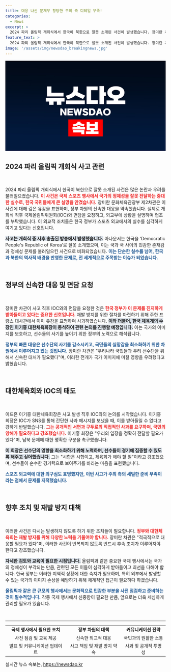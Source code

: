 ```yaml
---
title: 대응 나선 문체부 황당한 주최 측 디테일 부족!
categories:
  - News
excerpt: >
  2024 파리 올림픽 개회식에서 한국이 북한으로 잘못 소개된 사건이 발생했습니다. 장미란 차관과 이기흥 대한체육회장이 신속한 사과 요청과 재발 방지를 위한 조치를 언급하며 위기 대응에 나섰습니다. 자세한 내용은 클릭하세요!
feature_text: >
  2024 파리 올림픽 개회식에서 한국이 북한으로 잘못 소개된 사건이 발생했습니다. 장미란 차관과 이기흥 대한체육회장이 신속한 사과 요청과 재발 방지를 위한 조치를 언급하며 위기 대응에 나섰습니다. 자세한 내용은 클릭하세요!
image: '/assets/img/newsdao_breakingnews.jpg'
---
```


<p><img src="/assets/img/newsdao_breakingnews.jpg" alt="bookingtag 속보" /></p>

<h2 data-ke-size="size26">2024 파리 올림픽 개회식 사고 관련</h2>

<p data-ke-size="size16">&nbsp;</p>

<p>2024 파리 올림픽 개회식에서 한국이 북한으로 잘못 소개된 사건은 많은 논란과 우려를 불러일으켰습니다. <b><span style="color: #ee2323;">이 사건은 국제 스포츠 행사에서 국가의 정체성을 잘못 전달하는 중대한 실수로, 한국 국민들에게 큰 실망을 안겼습니다.</span></b> 장미란 문화체육관광부 제2차관은 이 사건에 대해 깊은 유감을 표현하며, 정부 차원의 신속한 대응을 약속했습니다. 실제로 개회식 직후 국제올림픽위원회(IOC)와 면담을 요청하고, 외교부에 상황을 설명하며 협조를 부탁했습니다. 이 외교적 조치들은 한국 정부가 스포츠 외교에서의 실수를 심각하게 여기고 있다는 신호입니다.</p>

<p><b><span style="background-color: #21538527;">사고는 개회식 중 사후 송출된 방송에서 발생했습니다.</span></b> 아나운서는 한국을 ‘Democratic People's Republic of Korea’로 잘못 소개했으며, 이는 국과 국 사이의 민감한 존재감과 정체성 문제를 불러일으킨 사건으로 비화되었습니다. <b><span style="color: #1a5490;">이는 단순한 실수를 넘어, 한국과 북한의 역사적 배경을 반영한 문제로, 전 세계적으로 주목받는 이슈가 되었습니다.</span></b></p>

<p data-ke-size="size16">&nbsp;</p>

<h2 data-ke-size="size26">정부의 신속한 대응 및 면담 요청</h2>

<p data-ke-size="size16">&nbsp;</p>

<p>장미란 차관이 사고 직후 IOC와의 면담을 요청한 것은 <b><span style="color: #ee2323;">한국 정부가 이 문제를 진지하게 받아들이고 있다는 중요한 신호입니다.</span></b> 재발 방지를 위한 절차를 마련하기 위해 주한 프랑스 대사관에서 이미 유감을 표명하며 사과하였습니다. <b><span style="background-color: #21538527;">이와 더불어, 한국 체육계의 수장인 이기흥 대한체육회장이 동석하여 관련 논의를 진행할 예정입니다.</span></b> 이는 국가의 이미지를 보호하고, 선수들의 사기를 높이기 위한 정부의 노력으로 해석됩니다.</p>

<p><b><span style="color: #1a5490;">정부의 빠른 대응은 선수단의 사기를 감소시키고, 국민들의 실망감을 최소화하기 위한 차원에서 이루어지고 있는 것입니다.</span></b> 장미란 차관은 "우리나라 국민들과 우리 선수단을 위해서 신속한 대처가 필요했다"며, 이러한 전개가 국가 이미지에 미칠 영향을 우려했다고 밝혔습니다.</p>

<p data-ke-size="size16">&nbsp;</p>

<h2 data-ke-size="size26">대한체육회와 IOC의 태도</h2>

<p data-ke-size="size16">&nbsp;</p>

<p>이드흔 이기흥 대한체육회장은 사고 발생 직후 IOC와의 논의를 시작했습니다. 이기흥 회장은 IOC가 SNS를 통해 간단한 사과 메시지를 보냈을 때, 이를 받아들일 수 없다고 강하게 반발했습니다. <b><span style="color: #ee2323;">그는 공개적인 서면과 구두로의 직접적인 사과를 요구하며, 국민의 양해가 필요하다고 강조했습니다.</span></b> 이기흥 회장은 "우리의 입장을 정확히 전달할 필요가 있다"며, 남북 문제에 대한 명확한 구분을 촉구했습니다.</p>

<p><b><span style="background-color: #21538527;">이 회장은 선수단의 영향을 최소화하기 위해 노력하며, 선수들이 경기에 집중할 수 있도록 해주고 싶어했습니다.</span></b> 그는 "시합은 시합이고, 체육회가 해야 할 일"이라고 강조했으며, 선수들이 순수한 경기력으로 보여주기를 바라는 마음을 표현했습니다.</p>

<p><b><span style="color: #1a5490;">스포츠 외교력에 대한 의구심도 표명했지만, 이번 사고가 주최 측의 세밀한 준비 부족이라는 점에서 문제를 지적했습니다.</span></b></p>

<p data-ke-size="size16">&nbsp;</p>

<h2 data-ke-size="size26">향후 조치 및 재발 방지 대책</h2>

<p data-ke-size="size16">&nbsp;</p>

<p>이러한 사건은 다시는 발생하지 않도록 하기 위한 조치들이 필요합니다. <b><span style="color: #ee2323;">정부와 대한체육회는 재발 방지를 위해 다양한 노력을 기울여야 합니다.</span></b> 장미란 차관은 "적극적으로 대응할 필요가 있다"며, 이러한 사건이 반복되지 않도록 반드시 후속 조치가 이루어져야 한다고 강조했습니다.</p>

<p><b><span style="background-color: #21538527;">자세한 검토와 교육이 필요한 시점입니다.</span></b> 올림픽과 같은 중요한 국제 행사에서는 국가의 정체성이 부각되는 만큼, 관련된 모든 이들이 심각하게 받아들이고 최선을 다해야 합니다. 한국 정부는 이러한 지역적 상황에 대한 숙지가 필요하며, 특히 외부에서 발생할 수 있는 국가의 이미지 손상을 예방하기 위해 체계적인 접근이 필요하다 하겠습니다.</p>

<p><b><span style="color: #1a5490;">올림픽과 같은 큰 규모의 행사에서는 문화적으로 민감한 부분을 사전 점검하고 준비하는 것이 필수적입니다.</span></b> 각종 국제 행사에서 신중함이 필요한 만큼, 앞으로는 더욱 세심하게 관리할 필요가 있습니다.</p>

<p data-ke-size="size16">&nbsp;</p>

<hr>

<table style="width: 100%; border-collapse: collapse;">

<tr>
<td style="text-align: center; height: 17px;"><b>국제 행사에서 필요한 조치</b></td>
<td style="text-align: center; height: 17px;"><b>정부 차원의 대책</b></td>
<td style="text-align: center; height: 17px;"><b>커뮤니케이션 전략</b></td>
</tr>

<tr>
<td style="text-align: center; height: 17px;">사전 점검 및 교육 제공</td>
<td style="text-align: center; height: 17px;">신속한 외교적 대응</td>
<td style="text-align: center; height: 17px;">국민과의 원활한 소통</td>
</tr>

<tr>
<td style="text-align: center; height: 17px;">발표 및 커뮤니케이션 업데이트</td>
<td style="text-align: center; height: 17px;">사고 책임 및 재발 방지 약속</td>
<td style="text-align: center; height: 17px;">사과 및 공개적 투명성</td>
</tr>

</table>
실시간 뉴스 속보는, <a href="https://newsdao.kr" rel="dofollow">https://newsdao.kr</a>


